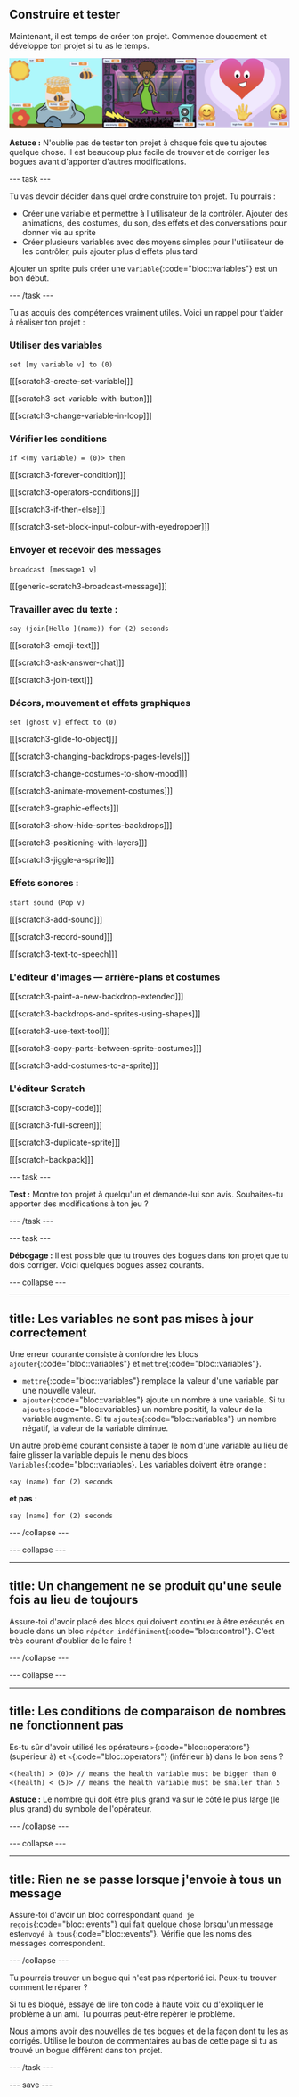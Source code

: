 ## Construire et tester

Maintenant, il est temps de créer ton projet. Commence doucement et développe ton projet si tu as le temps.

![](images/step3_image.png)

**Astuce :** N'oublie pas de tester ton projet à chaque fois que tu ajoutes quelque chose. Il est beaucoup plus facile de trouver et de corriger les bogues avant d'apporter d'autres modifications.

--- task ---

Tu vas devoir décider dans quel ordre construire ton projet. Tu pourrais :

+ Créer une variable et permettre à l'utilisateur de la contrôler. Ajouter des animations, des costumes, du son, des effets et des conversations pour donner vie au sprite
+ Créer plusieurs variables avec des moyens simples pour l'utilisateur de les contrôler, puis ajouter plus d'effets plus tard

Ajouter un sprite puis créer une `variable`{:code="bloc::variables"} est un bon début.

--- /task ---

Tu as acquis des compétences vraiment utiles. Voici un rappel pour t'aider à réaliser ton projet :

### Utiliser des variables

```blocks3
set [my variable v] to (0)
```

[[[scratch3-create-set-variable]]]

[[[scratch3-set-variable-with-button]]]

[[[scratch3-change-variable-in-loop]]]

### Vérifier les conditions

```blocks3
if <(my variable) = (0)> then
```

[[[scratch3-forever-condition]]]

[[[scratch3-operators-conditions]]]

[[[scratch3-if-then-else]]]

[[[scratch3-set-block-input-colour-with-eyedropper]]]

### Envoyer et recevoir des messages

```blocks3
broadcast [message1 v]
```

[[[generic-scratch3-broadcast-message]]]

### Travailler avec du texte :

```blocks3
say (join[Hello ](name)) for (2) seconds
```

[[[scratch3-emoji-text]]]

[[[scratch3-ask-answer-chat]]]

[[[scratch3-join-text]]]

### Décors, mouvement et effets graphiques

```blocks3
set [ghost v] effect to (0)
```

[[[scratch3-glide-to-object]]]

[[[scratch3-changing-backdrops-pages-levels]]]

[[[scratch3-change-costumes-to-show-mood]]]

[[[scratch3-animate-movement-costumes]]]

[[[scratch3-graphic-effects]]]

[[[scratch3-show-hide-sprites-backdrops]]]

[[[scratch3-positioning-with-layers]]]

[[[scratch3-jiggle-a-sprite]]]

### Effets sonores :

```blocks3
start sound (Pop v)
```

[[[scratch3-add-sound]]]

[[[scratch3-record-sound]]]

[[[scratch3-text-to-speech]]]

### L'éditeur d'images — arrière-plans et costumes

[[[scratch3-paint-a-new-backdrop-extended]]]

[[[scratch3-backdrops-and-sprites-using-shapes]]]

[[[scratch3-use-text-tool]]]

[[[scratch3-copy-parts-between-sprite-costumes]]]

[[[scratch3-add-costumes-to-a-sprite]]]

### L'éditeur Scratch

[[[scratch3-copy-code]]]

[[[scratch3-full-screen]]]

[[[scratch3-duplicate-sprite]]]

[[[scratch-backpack]]]


--- task ---

**Test :** Montre ton projet à quelqu'un et demande-lui son avis. Souhaites-tu apporter des modifications à ton jeu ?

--- /task ---

--- task ---

**Débogage :** Il est possible que tu trouves des bogues dans ton projet que tu dois corriger. Voici quelques bogues assez courants.


--- collapse ---

---
title: Les variables ne sont pas mises à jour correctement
---

Une erreur courante consiste à confondre les blocs `ajouter`{:code="bloc::variables"} et `mettre`{:code="bloc::variables"}.

+ `mettre`{:code="bloc::variables"} remplace la valeur d'une variable par une nouvelle valeur.
+ `ajouter`{:code="bloc::variables"} ajoute un nombre à une variable. Si tu `ajoutes`{:code="bloc::variables} un nombre positif, la valeur de la variable augmente. Si tu `ajoutes`{:code="bloc::variables"} un nombre négatif, la valeur de la variable diminue.


Un autre problème courant consiste à taper le nom d'une variable au lieu de faire glisser la variable depuis le menu des blocs `Variables`{:code="bloc::variables}. Les variables doivent être orange :

```blocks3
say (name) for (2) seconds
```

**et pas** :

```blocks3
say [name] for (2) seconds
```

--- /collapse ---

--- collapse ---

---
title: Un changement ne se produit qu'une seule fois au lieu de toujours
---

Assure-toi d'avoir placé des blocs qui doivent continuer à être exécutés en boucle dans un bloc `répéter indéfiniment`{:code="bloc::control"}. C'est très courant d'oublier de le faire !

--- /collapse ---

--- collapse ---

---
title: Les conditions de comparaison de nombres ne fonctionnent pas
---

Es-tu sûr d'avoir utilisé les opérateurs `>`{:code="bloc::operators"} (supérieur à) et `<`{:code="bloc::operators"} (inférieur à) dans le bon sens ?

```blocks3
<(health) > (0)> // means the health variable must be bigger than 0
<(health) < (5)> // means the health variable must be smaller than 5
```

**Astuce :** Le nombre qui doit être plus grand va sur le côté le plus large (le plus grand) du symbole de l'opérateur.

--- /collapse ---

--- collapse ---

---
title: Rien ne se passe lorsque j'envoie à tous un message
---

Assure-toi d'avoir un bloc correspondant `quand je reçois`{:code="bloc::events"} qui fait quelque chose lorsqu'un message est`envoyé à tous`{:code="bloc::events"}. Vérifie que les noms des messages correspondent.

--- /collapse ---

Tu pourrais trouver un bogue qui n'est pas répertorié ici. Peux-tu trouver comment le réparer ?

Si tu es bloqué, essaye de lire ton code à haute voix ou d'expliquer le problème à un ami. Tu pourras peut-être repérer le problème.

Nous aimons avoir des nouvelles de tes bogues et de la façon dont tu les as corrigés. Utilise le bouton de commentaires au bas de cette page si tu as trouvé un bogue différent dans ton projet.

--- /task ---


--- save ---


